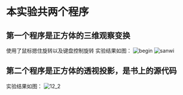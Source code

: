 # 本实验共两个程序
## 第一个程序是正方体的三维观察变换
使用了鼠标摁住旋转以及键盘控制旋转
实验结果如图：
![begin](https://user-images.githubusercontent.com/87750093/174421207-7127f6a4-39d6-48a6-8a0f-b8fb36356a06.PNG)
![sanwi](https://user-images.githubusercontent.com/87750093/174421213-a5babb94-11f0-41e0-9d9c-b538df5324fa.PNG)

## 第二个程序是正方体的透视投影，是书上的源代码
实验结果如图：
![12_2](https://user-images.githubusercontent.com/87750093/174421216-22a7b4ab-5ba1-4db4-a34d-426f77182ed8.PNG)
